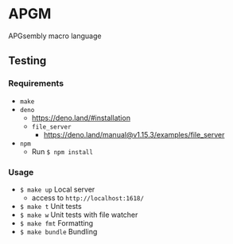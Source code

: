 # APGM

APGsembly macro language

## Testing

### Requirements

- `make`
- `deno`
  - https://deno.land/#installation
  - `file_server`
    - https://deno.land/manual@v1.15.3/examples/file_server
- `npm`
  - Run `$ npm install`

### Usage

- `$ make up` Local server
  - access to `http://localhost:1618/`
- `$ make t` Unit tests
- `$ make w` Unit tests with file watcher
- `$ make fmt` Formatting
- `$ make bundle` Bundling
